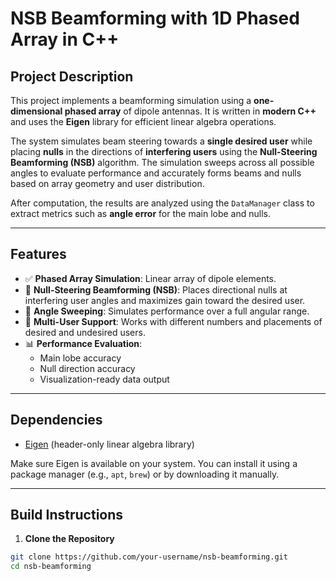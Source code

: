 # NSB Beamforming with 1D Phased Array in C++

## Project Description

This project implements a beamforming simulation using a **one-dimensional phased array** of dipole antennas. It is written in **modern C++** and uses the **Eigen** library for efficient linear algebra operations.

The system simulates beam steering towards a **single desired user** while placing **nulls** in the directions of **interfering users** using the **Null-Steering Beamforming (NSB)** algorithm. The simulation sweeps across all possible angles to evaluate performance and accurately forms beams and nulls based on array geometry and user distribution.

After computation, the results are analyzed using the `DataManager` class to extract metrics such as **angle error** for the main lobe and nulls.

---

## Features

- ✅ **Phased Array Simulation**: Linear array of dipole elements.
- 🎯 **Null-Steering Beamforming (NSB)**: Places directional nulls at interfering user angles and maximizes gain toward the desired user.
- 🔁 **Angle Sweeping**: Simulates performance over a full angular range.
- 👥 **Multi-User Support**: Works with different numbers and placements of desired and undesired users.
- 📊 **Performance Evaluation**: 
  - Main lobe accuracy
  - Null direction accuracy
  - Visualization-ready data output

---

## Dependencies

- [Eigen](https://eigen.tuxfamily.org/) (header-only linear algebra library)

Make sure Eigen is available on your system. You can install it using a package manager (e.g., `apt`, `brew`) or by downloading it manually.

---

## Build Instructions

1. **Clone the Repository**

```bash
git clone https://github.com/your-username/nsb-beamforming.git
cd nsb-beamforming
